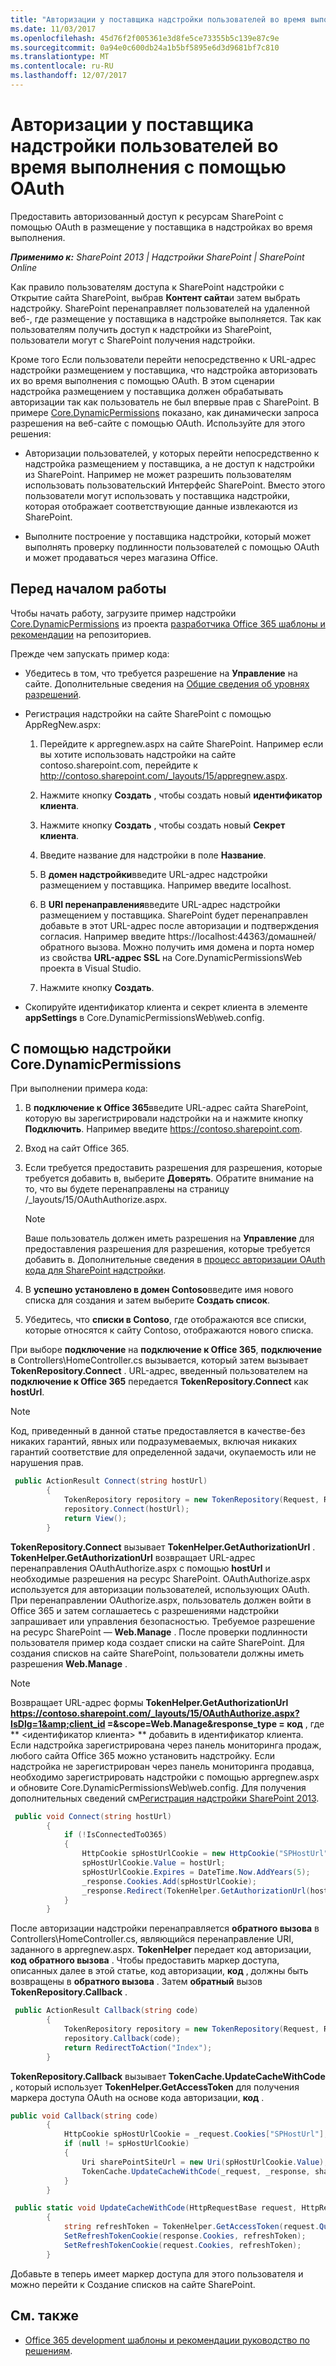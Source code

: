 ```yaml
---
title: "Авторизации у поставщика надстройки пользователей во время выполнения с помощью OAuth"
ms.date: 11/03/2017
ms.openlocfilehash: 45d76f2f005361e3d8fe5ce73355b5c139e87c9e
ms.sourcegitcommit: 0a94e0c600db24a1b5bf5895e6d3d9681bf7c810
ms.translationtype: MT
ms.contentlocale: ru-RU
ms.lasthandoff: 12/07/2017
---
```

# <a name="authorize-provider-hosted-add-in-users-at-run-time-by-using-oauth"></a>Авторизации у поставщика надстройки пользователей во время выполнения с помощью OAuth

Предоставить авторизованный доступ к ресурсам SharePoint с помощью OAuth в размещение у поставщика в надстройках во время выполнения.

_**Применимо к:** SharePoint 2013 | Надстройки SharePoint | SharePoint Online_

Как правило пользователям доступа к SharePoint надстройки с Открытие сайта SharePoint, выбрав **Контент сайта**и затем выбрать надстройку. SharePoint перенаправляет пользователей на удаленной веб-, где размещение у поставщика в надстройке выполняется. Так как пользователям получить доступ к надстройки из SharePoint, пользователи могут с SharePoint получения надстройки.

Кроме того Если пользователи перейти непосредственно к URL-адрес надстройки размещением у поставщика, что надстройка авторизовать их во время выполнения с помощью OAuth. В этом сценарии надстройка размещением у поставщика должен обрабатывать авторизации так как пользователь не был впервые прав с SharePoint. В примере [Core.DynamicPermissions](https://github.com/SharePoint/PnP/tree/dev/Samples/Core.DynamicPermissions) показано, как динамически запроса разрешения на веб-сайте с помощью OAuth.
Используйте для этого решения:

- Авторизации пользователей, у которых перейти непосредственно к надстройка размещением у поставщика, а не доступ к надстройки из SharePoint. Например не может разрешить пользователям использовать пользовательский Интерфейс SharePoint. Вместо этого пользователи могут использовать у поставщика надстройки, которая отображает соответствующие данные извлекаются из SharePoint.
    
- Выполните построение у поставщика надстройки, который может выполнять проверку подлинности пользователей с помощью OAuth и может продаваться через магазина Office.
    
## <a name="before-you-begin"></a>Перед началом работы

Чтобы начать работу, загрузите пример надстройки [Core.DynamicPermissions](https://github.com/SharePoint/PnP/tree/dev/Samples/Core.DynamicPermissions) из проекта [разработчика Office 365 шаблоны и рекомендации](https://github.com/SharePoint/PnP/tree/dev) на репозиториев.

Прежде чем запускать пример кода: 

- Убедитесь в том, что требуется разрешение на **Управление** на сайте. Дополнительные сведения на [Общие сведения об уровнях разрешений](https://support.office.com/article/Understanding-permission-levels-87ECBB0E-6550-491A-8826-C075E4859848).
    
- Регистрация надстройки на сайте SharePoint с помощью AppRegNew.aspx: 
    
    1. Перейдите к appregnew.aspx на сайте SharePoint. Например если вы хотите использовать надстройки на сайте contoso.sharepoint.com, перейдите к http://contoso.sharepoint.com/_layouts/15/appregnew.aspx.
    
    2. Нажмите кнопку **Создать** , чтобы создать новый **идентификатор клиента**.
    
    3. Нажмите кнопку **Создать** , чтобы создать новый **Секрет клиента**. 
    
    4. Введите название для надстройки в поле **Название**.
    
    5. В **домен надстройки**введите URL-адрес надстройки размещением у поставщика. Например введите localhost. 
    
    6. В **URI перенаправления**введите URL-адрес надстройки размещением у поставщика. SharePoint будет перенаправлен добавьте в этот URL-адрес после авторизации и подтверждения согласия. Например введите https://localhost:44363/домашней/обратного вызова. Можно получить имя домена и порта номер из свойства **URL-адрес SSL** на Core.DynamicPermissionsWeb проекта в Visual Studio.
    
    7. Нажмите кнопку **Создать**. 
    
- Скопируйте идентификатор клиента и секрет клиента в элементе **appSettings** в Core.DynamicPermissionsWeb\web.config.

## <a name="using-the-coredynamicpermissions-add-in"></a>С помощью надстройки Core.DynamicPermissions

При выполнении примера кода:

1. В **подключение к Office 365**введите URL-адрес сайта SharePoint, которую вы зарегистрировали надстройки на и нажмите кнопку **Подключить**. Например введите https://contoso.sharepoint.com.
    
2. Вход на сайт Office 365.
    
3. Если требуется предоставить разрешения для разрешения, которые требуется добавить в, выберите **Доверять**. Обратите внимание на то, что вы будете перенаправлены на страницу /_layouts/15/OAuthAuthorize.aspx. 
    
    > [!NOTE] 
    > Ваше пользователь должен иметь разрешения на **Управление** для предоставления разрешения для разрешения, которые требуется добавить в. Дополнительные сведения в [процесс авторизации OAuth кода для SharePoint надстройки](http://msdn.microsoft.com/library/e89e91c7-ea39-49b9-af5a-7f047a7e2ab7%28Office.15%29.aspx).

4. В **успешно установлено в домен Contoso**введите имя нового списка для создания и затем выберите **Создать список**.
    
5. Убедитесь, что **списки в Contoso**, где отображаются все списки, которые относятся к сайту Contoso, отображаются нового списка. 
    
При выборе **подключение** на **подключение к Office 365**, **подключение** в Controllers\HomeController.cs вызывается, который затем вызывает **TokenRepository.Connect** . URL-адрес, введенный пользователем на **подключение к Office 365** передается **TokenRepository.Connect** как **hostUrl**.

> [!NOTE] 
> Код, приведенный в данной статье предоставляется в качестве-без никаких гарантий, явных или подразумеваемых, включая никаких гарантий соответствие для определенной задачи, окупаемость или не нарушения прав.

```C#
 public ActionResult Connect(string hostUrl)
        {
            TokenRepository repository = new TokenRepository(Request, Response);
            repository.Connect(hostUrl);
            return View();            
        }
```

**TokenRepository.Connect** вызывает **TokenHelper.GetAuthorizationUrl** . **TokenHelper.GetAuthorizationUrl** возвращает URL-адрес перенаправления OAuthAuthorize.aspx с помощью **hostUrl** и необходимые разрешения на ресурс SharePoint. OAuthAuthorize.aspx используется для авторизации пользователей, использующих OAuth. При перенаправлении OAuthorize.aspx, пользователь должен войти в Office 365 и затем соглашаетесь с разрешениями надстройки запрашивает или управления безопасностью. Требуемое разрешение на ресурс SharePoint — **Web.Manage** . После проверки подлинности пользователя пример кода создает списки на сайте SharePoint. Для создания списков на сайте SharePoint, пользователи должны иметь разрешения **Web.Manage** .

> [!NOTE] 
> Возвращает URL-адрес формы **TokenHelper.GetAuthorizationUrl** **https://contoso.sharepoint.com/_layouts/15/OAuthAuthorize.aspx?IsDlg=1&amp;client_id =<Client ID>&amp;scope=Web.Manage&amp;response_type = код** , где ** &lt;идентификатор клиента&gt; ** добавить в идентификатор клиента. Если надстройка зарегистрирована через панель мониторинга продаж, любого сайта Office 365 можно установить надстройку. Если надстройка не зарегистрирован через панель мониторинга продавца, необходимо зарегистрировать надстройки с помощью appregnew.aspx и обновите Core.DynamicPermissionsWeb\web.config. Для получения дополнительных сведений см[Регистрация надстройки SharePoint 2013](http://msdn.microsoft.com/library/be41a5dc-2af9-4fd9-bf4e-ad6dfa849524%28Office.15%29.aspx).

```C#
 public void Connect(string hostUrl)
        {
            if (!IsConnectedToO365)
            {
                HttpCookie spHostUrlCookie = new HttpCookie("SPHostUrl");
                spHostUrlCookie.Value = hostUrl;
                spHostUrlCookie.Expires = DateTime.Now.AddYears(5);
                _response.Cookies.Add(spHostUrlCookie);
                _response.Redirect(TokenHelper.GetAuthorizationUrl(hostUrl, "Web.Manage"));
            }
        }
```

После авторизации надстройки перенаправляется **обратного вызова** в Controllers\HomeController.cs, являющийся перенаправление URI, заданного в appregnew.aspx. **TokenHelper** передает код авторизации, **код** **обратного вызова** . Чтобы предоставить маркер доступа, описанных далее в этой статье, код авторизации, **код** , должны быть возвращены в **обратного вызова** . Затем **обратный** вызов **TokenRepository.Callback** .

```C#
 public ActionResult Callback(string code)
        {
            TokenRepository repository = new TokenRepository(Request, Response);
            repository.Callback(code);
            return RedirectToAction("Index");
        }
```

**TokenRepository.Callback** вызывает **TokenCache.UpdateCacheWithCode** , который использует **TokenHelper.GetAccessToken** для получения маркера доступа OAuth на основе кода авторизации, **код** .

```C#
public void Callback(string code)
        {
            HttpCookie spHostUrlCookie = _request.Cookies["SPHostUrl"];
            if (null != spHostUrlCookie)
            {
                Uri sharePointSiteUrl = new Uri(spHostUrlCookie.Value);
                TokenCache.UpdateCacheWithCode(_request, _response, sharePointSiteUrl);
            }
        }
```

```C#
 public static void UpdateCacheWithCode(HttpRequestBase request, HttpResponseBase response, Uri targetUri)
        {
            string refreshToken = TokenHelper.GetAccessToken(request.QueryString["code"], "00000003-0000-0ff1-ce00-000000000000", targetUri.Authority, TokenHelper.GetRealmFromTargetUrl(targetUri), new Uri(request.Url.GetLeftPart(UriPartial.Path))).RefreshToken;
            SetRefreshTokenCookie(response.Cookies, refreshToken);
            SetRefreshTokenCookie(request.Cookies, refreshToken);
        }
```

Добавьте в теперь имеет маркер доступа для этого пользователя и можно перейти к Создание списков на сайте SharePoint. 

## <a name="see-also"></a>См. также
<a name="bk_addresources"> </a>

- [Office 365 development шаблоны и рекомендации руководство по решениям](Office-365-development-patterns-and-practices-solution-guidance.md).
    
